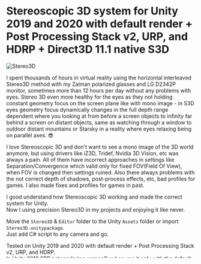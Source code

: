 # Stereoscopic 3D system for Unity 2019 and 2020 with default render + Post Processing Stack v2, URP, and HDRP + Direct3D 11.1 native S3D
![Stereo3D](https://drive.google.com/uc?id=19r3Bb8qQI4b1cdDhZ444Z1ttUry3luPs)

I spent thousands of hours in virtual reality using the horizontal interleaved Stereo3D method with my Zalman polarized glasses and LG D2342P monitor, sometimes more than 12 hours per day without any problems with eyes. Stereo 3D even more healthy for the eyes as they not holding constant geometry focus on the screen plane like with mono image - in S3D eyes geometry focus dynamically changes in the full depth range dependent where you looking at from before a screen objects to infinity far behind a screen on distant objects, same as watching through a window to outdoor distant mountains or Starsky in a reality where eyes relaxing being on parallel axes. :sunglasses:

I love Stereoscopic 3D and don't want to see a mono image of the 3D world anymore, but using drivers like iZ3D, Tridef, Nvidia 3D Vision, etc was always a pain.
All of them have incorrect approaches in settings like Separation/Convergence which valid only for fixed FOV(Field Of View), when FOV is changed then settings ruined.
Also there always problems with the not correct depth of shadows, post-process effects, etc, bad profiles for games. I also made fixes and profiles for games in past.

I good understand how Stereoscopic 3D working and made the correct system for Unity.  
Now I using precision Stereo3D in my projects and enjoying it like never.  

Move the `Stereo3D` & `Editor` folder to the Unity `Assets` folder or import `Stereo3D.unitypackage`.  
Just add C# script to any camera and go.  

Tested on Unity 2019 and 2020 with default render + Post Processing Stack v2, URP, and HDRP.  
In Unity 2018 SRP not rendering screenQuad so use it only with the default render.  

Direct3D 11.1 S3D only works in built Player if `Stereo Display` SDK is added in `Project Settings-Player-XR Settings-Virtual Reality Supported`(Unity2018,2019 or via custom Editor panel menu `VR SDK\Build with Stereo3D`) and `Stereo 3D` enabled in Player launch window(in Unity 2019+ it always enabled) and Direct3D 11.1 Stereoscopic driver is enabled in Windows8.1+.  
Set the same Key for Direct3D 11.1 S3D driver on/off in Windows and `driverS3DKey` in this script to toggle them together by one Key(useful for switch to mono with more FPS and correct eye of `parentCam`(Direct3D 11.1's mono is slow and using left eye always).  
Direct3D 11.1 S3D works in Gamma color space in Unity 2018(Linear color space not work) and 2019(exclusive fullscreen not work, Linear white-out, SRP broke S3D when switching fullscreen/window mode if `DirectX11.1 S3D` disabled, so switch window mode while it enabled).  
More info in the script file.  

I also made a build with Unity default demo scene with `Post Processing Stack V2`:

7z Gamma - https://github.com/Vital-Volkov/Stereoscopic-3D-system-for-Unity-2019-/blob/main%26Direct3D11.1/Stereo3D%26Direct3D11.1_Gamma_Unity_Demo.7z  
7z Linear - https://github.com/Vital-Volkov/Stereoscopic-3D-system-for-Unity-2019-/blob/main%26Direct3D11.1/Stereo3D%26Direct3D11.1_Linear_Unity_Demo.7z

or

zip - https://drive.google.com/file/d/1GcSBspZIISI0UMH745li9e0Xp2iZbxyQ/view?usp=sharing

Post-process effects: Color Grading, Bloom, Motion Blur, Vignette, Ambient Occlusion, Depth Of Field, Temporal Anti-aliasing.  
Run via `3DWE.exe` for `Fullscreen Windowed` mode with VSync or `3DWE.exe - Exclusive Fullscreen_noVSync` for `Exclusive Fullscreen` mode without VSync.(`Exclusive Fullscreen` not working with Direct3D 11.1 S3D in Unity 2019+)

Key Controls:
   `W,S,A,D` moving, `Q,E` down/up  
   `Tab` - hide/show Stereo3D settings panel  
   `*` On/Off S3D, `Ctrl + *` swap left-right cameras  
   `Scroll Lock` On/Off `DirectX11.1 S3D`  
   `+,-` Field Of View, `Ctrl + +,-` custom `Virtual IPD` when unchecked `Match User IPD`  
   All above keys  + `Left Shift` for faster changes  
   `Mouse move + right click` Look around  
   `Esc` exit  

When launch, Monitor's Pixels Per Inch(PPI) should be autodetected and precision screen width will be calculated internally and settings should be in real millimeters, so you don't need to set `PPI` or `Pixel Pitch` manually if the `PPI` of your screen autodetected correctly. Sure, also Save/Load user settings should be implemented with a Unity project.
Set `User IPD` to your own interpupillary distance(IPD) for a realistic view with infinity S3D depth.  
Uncheck `Match user IPD` and set `Virtual IPD`(Cameras IPD in the virtual world) larger than your own IPD for toy world effect and vise versa.  
`Screen Distance` will show how far from the screen your eyes should be(camera's point) where Real and Virtual FOV will match and you get a 100% realistic view. (Very important for Vehicle Simulators).

